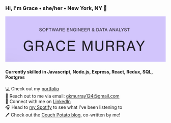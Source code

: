 ### Hi, I'm Grace • she/her • New York, NY 🌹
<img src="https://raw.githubusercontent.com/gkmurray124/gkmurray124/master/GM-readme-header.png" alt="banner that says Grace Murray - software engineer & data analyst">

#### Currently skilled in Javascript, Node.js, Express, React, Redux, SQL, Postgres


💻 Check out my <a href="https://gracemurray.cargo.site/">portfolio</a><br>
💌 Reach out to me via email: gkmurray124@gmail.com <br>
🤝 Connect with me on <a href="https://www.linkedin.com/in/gracekmurray/">LinkedIn</a><br>
🎧 Head to <a href="https://open.spotify.com/user/gracekmurray">my Spotify</a> to see what I've been listening to <br>
🖊 Check out the <a href="https://medium.com/building-couch-potato">Couch Potato blog</a>, co-written by me! 
<!--
**gkmurray124/gkmurray124** is a ✨ _special_ ✨ repository because its `README.md` (this file) appears on your GitHub profile.

Here are some ideas to get you started:

- 🔭 I’m currently working on ...
- 🌱 I’m currently learning ...
- 👯 I’m looking to collaborate on ...
- 🤔 I’m looking for help with ...
- 💬 Ask me about ...
- 📫 How to reach me: ...
- 😄 Pronouns: ...
- ⚡ Fun fact: ...
-->

